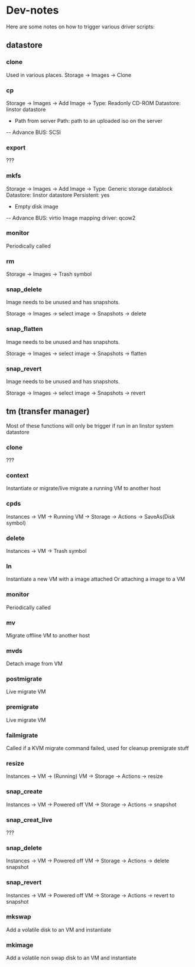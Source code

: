 # Dev-notes

Here are some notes on how to trigger various driver scripts:


## datastore

### clone

Used in various places.
Storage -> Images -> Clone

### cp

Storage -> Images -> Add Image ->
Type: Readonly CD-ROM
Datastore: linstor datastore
* Path from server
Path: path to an uploaded iso on the server

-- Advance
BUS: SCSI

### export

???

### mkfs

Storage -> Images -> Add Image ->
Type: Generic storage datablock
Datastore: linstor datastore
Persistent: yes
* Empty disk image

-- Advance
BUS: virtio
Image mapping driver: qcow2

### monitor

Periodically called

### rm

Storage -> Images -> Trash symbol

### snap_delete

Image needs to be unused and has snapshots.

Storage -> Images -> select image -> Snapshots -> delete

### snap_flatten

Image needs to be unused and has snapshots.

Storage -> Images -> select image -> Snapshots -> flatten

### snap_revert

Image needs to be unused and has snapshots.

Storage -> Images -> select image -> Snapshots -> revert


## tm  (transfer manager)

Most of these functions will only be trigger if run in an linstor system datastore


### clone

???

### context

Instantiate or migrate/live migrate a running VM to another host

### cpds

Instances -> VM -> Running VM -> Storage -> Actions -> SaveAs(Disk symbol)

### delete

Instances -> VM -> Trash symbol

### ln

Instantiate a new VM with a image attached
Or attaching a image to a VM

### monitor

Periodically called

### mv

Migrate offline VM to another host

### mvds

Detach image from VM

### postmigrate

Live migrate VM

### premigrate

Live migrate VM

### failmigrate

Called if a KVM migrate command failed, used for cleanup premigrate stuff

### resize

Instances -> VM -> (Running) VM -> Storage -> Actions -> resize

### snap_create

Instances -> VM -> Powered off VM -> Storage -> Actions -> snapshot

### snap_creat_live

???

### snap_delete

Instances -> VM -> Powered off VM -> Storage -> Actions -> delete snapshot

### snap_revert

Instances -> VM -> Powered off VM -> Storage -> Actions -> revert to snapshot

### mkswap

Add a volatile disk to an VM and instantiate

### mkimage

Add a volatile non swap disk to an VM and instantiate
